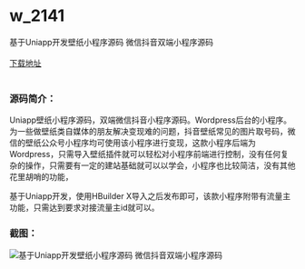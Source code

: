 # w_2141
基于Uniapp开发壁纸小程序源码 微信抖音双端小程序源码
<br/></br>
[下载地址](https://www.uuid2.com/2141.html "下载地址")
<br/></br>
<h3>源码简介：</h3>
<p>Uniapp壁纸小程序源码，双端微信抖音小程序源码。Wordpress后台的小程序。为一些做壁纸类自媒体的朋友解决变现难的问题，抖音壁纸常见的图片取号码，微信的壁纸公众号小程序均可使用该小程序进行变现，这款小程序后端为Wordpress，只需导入壁纸插件就可以轻松对小程序前端进行控制，没有任何复杂的操作，只需要有一定的建站基础就可以以学会，小程序也比较简洁，没有其他花里胡哨的功能，<p>
<p>基于Uniapp开发，使用HBuilder X导入之后发布即可，该款小程序附带有流量主功能，只需达到要求对接流量主id就可以。<p>
<h3>截图：</h3>
<img src="https://www.uuid2.com/wp-content/uploads/img/202206/7f4bf38704.jpg" alt="基于Uniapp开发壁纸小程序源码 微信抖音双端小程序源码">
